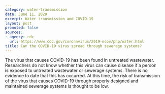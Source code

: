 ```yaml
---
category: water-transmission
date: June 11, 2020
excerpt: Water transmission and COVID-19
layout: post
promoted: false
sources:
- agency: cdc
  url: https://www.cdc.gov/coronavirus/2019-ncov/php/water.html
title: Can the COVID-19 virus spread through sewerage systems?
---
```


The virus that causes COVID-19 has been found in untreated wastewater. Researchers do not know whether this virus can cause disease if a person is exposed to untreated wastewater or sewerage systems. There is no evidence to date that this has occurred. At this time, the risk of transmission of the virus that causes COVID-19 through properly designed and maintained sewerage systems is thought to be low.
